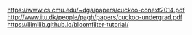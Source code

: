 https://www.cs.cmu.edu/~dga/papers/cuckoo-conext2014.pdf
http://www.itu.dk/people/pagh/papers/cuckoo-undergrad.pdf
https://llimllib.github.io/bloomfilter-tutorial/

